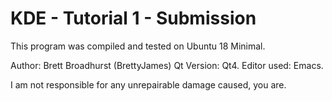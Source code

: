 # KDE - Tutorial 1 - Submission

This program was compiled and tested on Ubuntu 18 Minimal.

Author: Brett Broadhurst (BrettyJames)
Qt Version: Qt4.
Editor used: Emacs.

I am not responsible for any unrepairable damage caused,
you are.